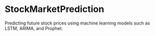 # StockMarketPrediction
Predicting future stock prices using machine learning models such as LSTM, ARIMA, and Prophet.

